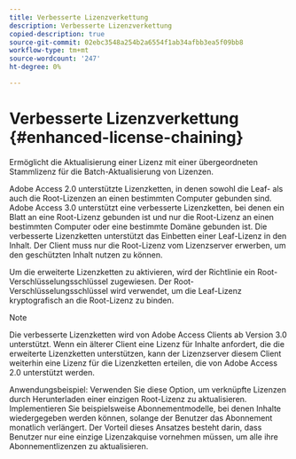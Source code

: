 ```yaml
---
title: Verbesserte Lizenzverkettung
description: Verbesserte Lizenzverkettung
copied-description: true
source-git-commit: 02ebc3548a254b2a6554f1ab34afbb3ea5f09bb8
workflow-type: tm+mt
source-wordcount: '247'
ht-degree: 0%

---
```


# Verbesserte Lizenzverkettung {#enhanced-license-chaining}

Ermöglicht die Aktualisierung einer Lizenz mit einer übergeordneten Stammlizenz für die Batch-Aktualisierung von Lizenzen.

Adobe Access 2.0 unterstützte Lizenzketten, in denen sowohl die Leaf- als auch die Root-Lizenzen an einen bestimmten Computer gebunden sind. Adobe Access 3.0 unterstützt eine verbesserte Lizenzketten, bei denen ein Blatt an eine Root-Lizenz gebunden ist und nur die Root-Lizenz an einen bestimmten Computer oder eine bestimmte Domäne gebunden ist. Die verbesserte Lizenzketten unterstützt das Einbetten einer Leaf-Lizenz in den Inhalt. Der Client muss nur die Root-Lizenz vom Lizenzserver erwerben, um den geschützten Inhalt nutzen zu können.

Um die erweiterte Lizenzketten zu aktivieren, wird der Richtlinie ein Root-Verschlüsselungsschlüssel zugewiesen. Der Root-Verschlüsselungsschlüssel wird verwendet, um die Leaf-Lizenz kryptografisch an die Root-Lizenz zu binden.

>[!NOTE]
>
>Die verbesserte Lizenzketten wird von Adobe Access Clients ab Version 3.0 unterstützt. Wenn ein älterer Client eine Lizenz für Inhalte anfordert, die die erweiterte Lizenzketten unterstützen, kann der Lizenzserver diesem Client weiterhin eine Lizenz für die Lizenzketten erteilen, die von Adobe Access 2.0 unterstützt werden.

Anwendungsbeispiel: Verwenden Sie diese Option, um verknüpfte Lizenzen durch Herunterladen einer einzigen Root-Lizenz zu aktualisieren. Implementieren Sie beispielsweise Abonnementmodelle, bei denen Inhalte wiedergegeben werden können, solange der Benutzer das Abonnement monatlich verlängert. Der Vorteil dieses Ansatzes besteht darin, dass Benutzer nur eine einzige Lizenzakquise vornehmen müssen, um alle ihre Abonnementlizenzen zu aktualisieren.
